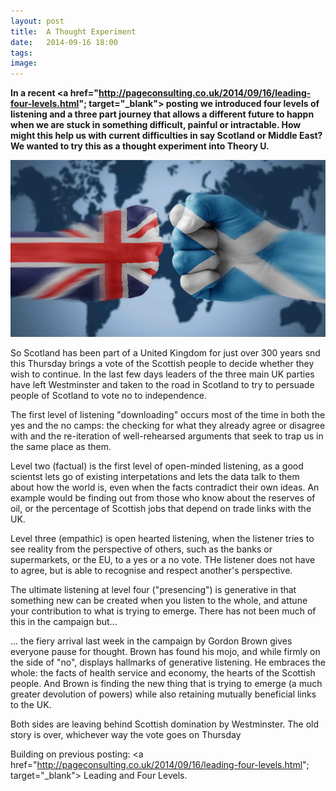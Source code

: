 ```yaml
---
layout: post
title:  A Thought Experiment
date:   2014-09-16 18:00
tags: 
image:
---
```


**In a recent <a href="http://pageconsulting.co.uk/2014/09/16/leading-four-levels.html"; target="_blank"> posting </a>we introduced four levels of listening and a three part journey that allows a different future to happn when we are stuck in something difficult, painful or intractable. How might this help us with current difficulties in say Scotland or Middle East? We wanted to try this as a thought experiment into Theory U.**

![](/libb/images/scotland-uk.jpg)

So Scotland has been part of a United Kingdom for just over 300 years snd this Thursday brings a vote of the Scottish people to decide whether they wish to continue. In the last few days leaders of the three main UK parties have left Westminster and taken to the road in Scotland to try to persuade people of Scotland to vote no to independence.

The first level of listening "downloading" occurs most of the time in both the yes and the no camps: the checking for what they already agree or disagree with and the re-iteration of well-rehearsed arguments that seek to trap us in the same place as them.

Level two (factual) is the first level of open-minded listening, as a good scientst lets go of existing interpetations and lets the data talk to them about how the world is, even when the facts contradict their own ideas. An example would be finding out from those who know about the reserves of oil, or the percentage of Scottish jobs that depend on trade links with the UK.  

Level three (empathic) is open hearted listening, when the listener tries to see reality from the perspective of others, such as the banks or supermarkets, or the EU, to a yes or a no vote. THe listener does not have to agree, but is able to recognise and respect another's perspective.

The ultimate listening at level four ("presencing") is generative in that something new can be created when you listen to the whole, and attune your contribution to what is trying to emerge. There has not been much of this in the campaign but...

... the fiery arrival last week in the campaign by Gordon Brown gives everyone pause for thought. Brown has found his mojo, and while firmly on the side of "no", displays hallmarks of generative listening. He embraces the whole: the facts of health service and economy, the hearts of the Scottish people. And Brown is finding the new thing that is trying to emerge (a much greater devolution of powers) while also retaining mutually beneficial links to the UK. 

Both sides are leaving behind Scottish domination by Westminster. The old story is over, whichever way the vote goes on Thursday      

Building on previous posting: <a href="http://pageconsulting.co.uk/2014/09/16/leading-four-levels.html"; target="_blank"> Leading and Four Levels. </a>









